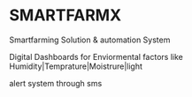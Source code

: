 # SMARTFARMX 
Smartfarming Solution & automation System

Digital Dashboards for Enviormental factors like Humidity|Temprature|Moistrure|light

alert system through sms

